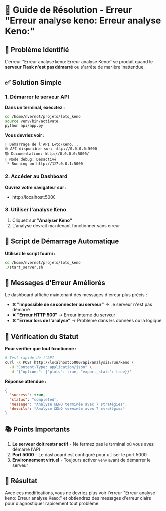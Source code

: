 # 🎯 Guide de Résolution - Erreur "Erreur analyse keno: Erreur analyse Keno:"

## 🚨 Problème Identifié

L'erreur "Erreur analyse keno: Erreur analyse Keno:" se produit quand le **serveur Flask n'est pas démarré** ou s'arrête de manière inattendue.

## ✅ Solution Simple

### 1. Démarrer le serveur API

**Dans un terminal, exécutez :**

```bash
cd /home/nvernot/projets/loto_keno
source venv/bin/activate
python api/app.py
```

**Vous devriez voir :**
```
🚀 Démarrage de l'API Loto/Keno...
🌐 API disponible sur: http://0.0.0.0:5000
📚 Documentation: http://0.0.0.0:5000/
🔧 Mode debug: Désactivé
 * Running on http://127.0.0.1:5000
```

### 2. Accéder au Dashboard

**Ouvrez votre navigateur sur :**
- http://localhost:5000

### 3. Utiliser l'analyse Keno

1. Cliquez sur **"Analyser Keno"**
2. L'analyse devrait maintenant fonctionner sans erreur

## 🔧 Script de Démarrage Automatique

**Utilisez le script fourni :**

```bash
cd /home/nvernot/projets/loto_keno
./start_server.sh
```

## 🚨 Messages d'Erreur Améliorés

Le dashboard affiche maintenant des messages d'erreur plus précis :

- ❌ **"Impossible de se connecter au serveur"** → Le serveur n'est pas démarré
- ❌ **"Erreur HTTP 500"** → Erreur interne du serveur
- ❌ **"Erreur lors de l'analyse"** → Problème dans les données ou la logique

## 🎯 Vérification du Statut

**Pour vérifier que tout fonctionne :**

```bash
# Test rapide de l'API
curl -X POST http://localhost:5000/api/analysis/run/keno \
  -H "Content-Type: application/json" \
  -d '{"options": {"plots": true, "export_stats": true}}'
```

**Réponse attendue :**
```json
{
  "success": true,
  "status": "completed",
  "message": "Analyse KENO terminée avec 7 stratégies",
  "details": "Analyse KENO terminée avec 7 stratégies"
}
```

## 📚 Points Importants

1. **Le serveur doit rester actif** - Ne fermez pas le terminal où vous avez démarré l'API
2. **Port 5000** - Le dashboard est configuré pour utiliser le port 5000
3. **Environnement virtuel** - Toujours activer `venv` avant de démarrer le serveur

## 🎉 Résultat

Avec ces modifications, vous ne devriez plus voir l'erreur "Erreur analyse keno: Erreur analyse Keno:" et obtiendrez des messages d'erreur clairs pour diagnostiquer rapidement tout problème.

